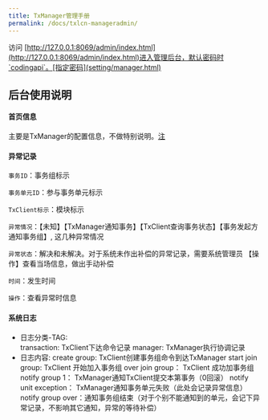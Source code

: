 ```yaml
---
title: TxManager管理手册
permalink: /docs/txlcn-manageradmin/
---
```



访问 [http://127.0.0.1:8069/admin/index.html](http://127.0.0.1:8069/admin/index.html)进入管理后台，默认密码时`codingapi`。[指定密码](setting/manager.html)

## 后台使用说明
#### 首页信息
主要是TxManager的配置信息，不做特别说明。[注](setting/manager.html)
#### 异常记录  
`事务ID`：事务组标示    

`事务单元ID`：参与事务单元标示  

`TxClient标示`：模块标示  

`异常情况`：【未知】【TxManager通知事务】【TxClient查询事务状态】【事务发起方通知事务组】, 这几种异常情况  

`异常状态`：解决和未解决。对于系统未作出补偿的异常记录，需要系统管理员 【操作】查看当场信息，做出手动补偿  

`时间`：发生时间  

`操作`：查看异常时信息  

#### 系统日志
 * 日志分类-TAG:  
 transaction: TxClient下达命令记录
 manager: TxManager执行协调记录
  * 日志内容: 
 create group: TxClient创建事务组命令到达TxManager
 start join group: TxClient 开始加入事务组
 over join group： TxClient 成功加事务组
 notify group 1： TxManager通知TxClient提交本第事务（0回滚）
 notify unit exception： TxManager通知事务单元失败（此处会记录异常信息）
 notify group over：通知事务组结束（对于个别不能通知到的单元，会记下异常记录，不影响其它通知，异常的等待补偿）
